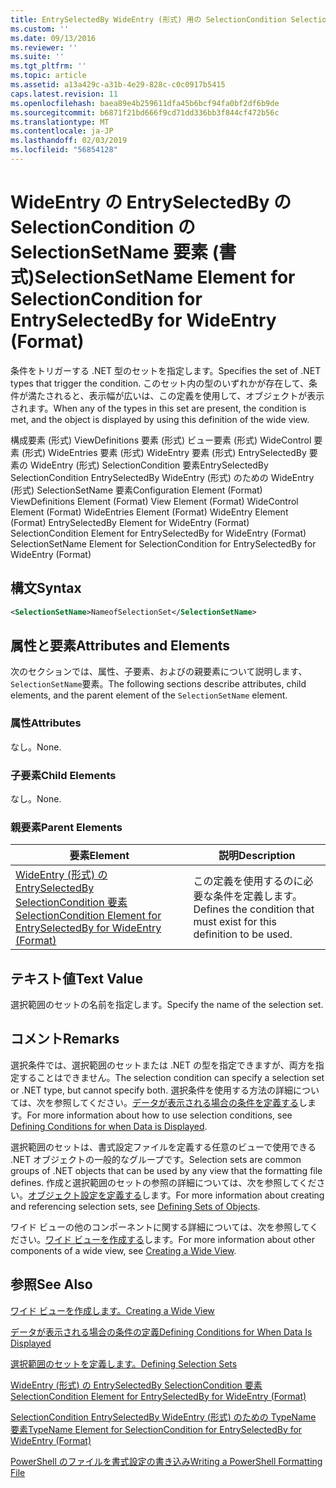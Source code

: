```yaml
---
title: EntrySelectedBy WideEntry (形式) 用の SelectionCondition SelectionSetName 要素 |Microsoft Docs
ms.custom: ''
ms.date: 09/13/2016
ms.reviewer: ''
ms.suite: ''
ms.tgt_pltfrm: ''
ms.topic: article
ms.assetid: a13a429c-a31b-4e29-828c-c0c0917b5415
caps.latest.revision: 11
ms.openlocfilehash: baea89e4b259611dfa45b6bcf94fa0bf2df6b9de
ms.sourcegitcommit: b6871f21bd666f9cd71dd336bb3f844cf472b56c
ms.translationtype: MT
ms.contentlocale: ja-JP
ms.lasthandoff: 02/03/2019
ms.locfileid: "56854128"
---
```

# <a name="selectionsetname-element-for-selectioncondition-for-entryselectedby-for-wideentry-format"></a><span data-ttu-id="58068-102">WideEntry の EntrySelectedBy の SelectionCondition の SelectionSetName 要素 (書式)</span><span class="sxs-lookup"><span data-stu-id="58068-102">SelectionSetName Element for SelectionCondition for EntrySelectedBy for WideEntry (Format)</span></span>

<span data-ttu-id="58068-103">条件をトリガーする .NET 型のセットを指定します。</span><span class="sxs-lookup"><span data-stu-id="58068-103">Specifies the set of .NET types that trigger the condition.</span></span> <span data-ttu-id="58068-104">このセット内の型のいずれかが存在して、条件が満たされると、表示幅が広いは、この定義を使用して、オブジェクトが表示されます。</span><span class="sxs-lookup"><span data-stu-id="58068-104">When any of the types in this set are present, the condition is met, and the object is displayed by using this definition of the wide view.</span></span>

<span data-ttu-id="58068-105">構成要素 (形式) ViewDefinitions 要素 (形式) ビュー要素 (形式) WideControl 要素 (形式) WideEntries 要素 (形式) WideEntry 要素 (形式) EntrySelectedBy 要素の WideEntry (形式) SelectionCondition 要素EntrySelectedBy SelectionCondition EntrySelectedBy WideEntry (形式) のための WideEntry (形式) SelectionSetName 要素</span><span class="sxs-lookup"><span data-stu-id="58068-105">Configuration Element (Format) ViewDefinitions Element (Format) View Element (Format) WideControl Element (Format) WideEntries Element (Format) WideEntry Element (Format) EntrySelectedBy Element for WideEntry (Format) SelectionCondition Element for EntrySelectedBy for WideEntry (Format) SelectionSetName Element for SelectionCondition for EntrySelectedBy for WideEntry (Format)</span></span>

## <a name="syntax"></a><span data-ttu-id="58068-106">構文</span><span class="sxs-lookup"><span data-stu-id="58068-106">Syntax</span></span>

```xml
<SelectionSetName>NameofSelectionSet</SelectionSetName>
```

## <a name="attributes-and-elements"></a><span data-ttu-id="58068-107">属性と要素</span><span class="sxs-lookup"><span data-stu-id="58068-107">Attributes and Elements</span></span>

<span data-ttu-id="58068-108">次のセクションでは、属性、子要素、およびの親要素について説明します、`SelectionSetName`要素。</span><span class="sxs-lookup"><span data-stu-id="58068-108">The following sections describe attributes, child elements, and the parent element of the `SelectionSetName` element.</span></span>

### <a name="attributes"></a><span data-ttu-id="58068-109">属性</span><span class="sxs-lookup"><span data-stu-id="58068-109">Attributes</span></span>

<span data-ttu-id="58068-110">なし。</span><span class="sxs-lookup"><span data-stu-id="58068-110">None.</span></span>

### <a name="child-elements"></a><span data-ttu-id="58068-111">子要素</span><span class="sxs-lookup"><span data-stu-id="58068-111">Child Elements</span></span>

<span data-ttu-id="58068-112">なし。</span><span class="sxs-lookup"><span data-stu-id="58068-112">None.</span></span>

### <a name="parent-elements"></a><span data-ttu-id="58068-113">親要素</span><span class="sxs-lookup"><span data-stu-id="58068-113">Parent Elements</span></span>

|<span data-ttu-id="58068-114">要素</span><span class="sxs-lookup"><span data-stu-id="58068-114">Element</span></span>|<span data-ttu-id="58068-115">説明</span><span class="sxs-lookup"><span data-stu-id="58068-115">Description</span></span>|
|-------------|-----------------|
|[<span data-ttu-id="58068-116">WideEntry (形式) の EntrySelectedBy SelectionCondition 要素</span><span class="sxs-lookup"><span data-stu-id="58068-116">SelectionCondition Element for EntrySelectedBy for WideEntry (Format)</span></span>](./selectioncondition-element-for-entryselectedby-for-widecontrol-format.md)|<span data-ttu-id="58068-117">この定義を使用するのに必要な条件を定義します。</span><span class="sxs-lookup"><span data-stu-id="58068-117">Defines the condition that must exist for this definition to be used.</span></span>|

## <a name="text-value"></a><span data-ttu-id="58068-118">テキスト値</span><span class="sxs-lookup"><span data-stu-id="58068-118">Text Value</span></span>

<span data-ttu-id="58068-119">選択範囲のセットの名前を指定します。</span><span class="sxs-lookup"><span data-stu-id="58068-119">Specify the name of the selection set.</span></span>

## <a name="remarks"></a><span data-ttu-id="58068-120">コメント</span><span class="sxs-lookup"><span data-stu-id="58068-120">Remarks</span></span>

<span data-ttu-id="58068-121">選択条件では、選択範囲のセットまたは .NET の型を指定できますが、両方を指定することはできません。</span><span class="sxs-lookup"><span data-stu-id="58068-121">The selection condition can specify a selection set or .NET type, but cannot specify both.</span></span> <span data-ttu-id="58068-122">選択条件を使用する方法の詳細については、次を参照してください。[データが表示される場合の条件を定義する](./defining-conditions-for-displaying-data.md)します。</span><span class="sxs-lookup"><span data-stu-id="58068-122">For more information about how to use selection conditions, see [Defining Conditions for when Data is Displayed](./defining-conditions-for-displaying-data.md).</span></span>

<span data-ttu-id="58068-123">選択範囲のセットは、書式設定ファイルを定義する任意のビューで使用できる .NET オブジェクトの一般的なグループです。</span><span class="sxs-lookup"><span data-stu-id="58068-123">Selection sets are common groups of .NET objects that can be used by any view that the formatting file defines.</span></span> <span data-ttu-id="58068-124">作成と選択範囲のセットの参照の詳細については、次を参照してください。[オブジェクト設定を定義する](./defining-selection-sets.md)します。</span><span class="sxs-lookup"><span data-stu-id="58068-124">For more information about creating and referencing selection sets, see [Defining Sets of Objects](./defining-selection-sets.md).</span></span>

<span data-ttu-id="58068-125">ワイド ビューの他のコンポーネントに関する詳細については、次を参照してください。[ワイド ビューを作成する](./creating-a-wide-view.md)します。</span><span class="sxs-lookup"><span data-stu-id="58068-125">For more information about other components of a wide view, see [Creating a Wide View](./creating-a-wide-view.md).</span></span>

## <a name="see-also"></a><span data-ttu-id="58068-126">参照</span><span class="sxs-lookup"><span data-stu-id="58068-126">See Also</span></span>

[<span data-ttu-id="58068-127">ワイド ビューを作成します。</span><span class="sxs-lookup"><span data-stu-id="58068-127">Creating a Wide View</span></span>](./creating-a-wide-view.md)

[<span data-ttu-id="58068-128">データが表示される場合の条件の定義</span><span class="sxs-lookup"><span data-stu-id="58068-128">Defining Conditions for When Data Is Displayed</span></span>](./defining-conditions-for-displaying-data.md)

[<span data-ttu-id="58068-129">選択範囲のセットを定義します。</span><span class="sxs-lookup"><span data-stu-id="58068-129">Defining Selection Sets</span></span>](./defining-selection-sets.md)

[<span data-ttu-id="58068-130">WideEntry (形式) の EntrySelectedBy SelectionCondition 要素</span><span class="sxs-lookup"><span data-stu-id="58068-130">SelectionCondition Element for EntrySelectedBy for WideEntry (Format)</span></span>](./selectioncondition-element-for-entryselectedby-for-widecontrol-format.md)

[<span data-ttu-id="58068-131">SelectionCondition EntrySelectedBy WideEntry (形式) のための TypeName 要素</span><span class="sxs-lookup"><span data-stu-id="58068-131">TypeName Element for SelectionCondition for EntrySelectedBy for WideEntry (Format)</span></span>](./typename-element-for-selectioncondition-for-entryselectedby-for-widecontrol-format.md)

[<span data-ttu-id="58068-132">PowerShell のファイルを書式設定の書き込み</span><span class="sxs-lookup"><span data-stu-id="58068-132">Writing a PowerShell Formatting File</span></span>](./writing-a-powershell-formatting-file.md)
